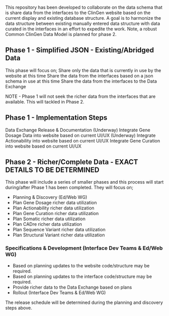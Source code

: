 This repository has been developed to collaborate on the data schema that is share data from the interfaces to the ClinGen website based on the current display and existing database structure.  A goal is to harmonize the data structure between existing manually entered data structure with data curated in the interfaces in an effort to expedite the work.  Note, a robust Common ClinGen Data Model is planned for phase 2. 

## Phase 1 - Simplified JSON - Existing/Abridged Data
This phase will focus on;
Share only the data that is currently in use by the website at this time
Share the data from the interfaces based on a json schema in use at this time
Share the data from the interfaces to the Data Exchange

NOTE - Phase 1 will not seek the richer data from the interfaces that are available.  This will tackled in Phase 2.

## Phase 1 - Implementation Steps 
Data Exchange Release & Documentation (Underway)
Integrate Gene Dosage Data into website based on current UI/UX (Underway)
Integrate Actionability into website based on current UI/UX
Integrate Gene Curation into website based on current UI/UX

## Phase 2 - Richer/Complete Data - EXACT DETAILS TO BE DETERMINED
This phase will include a series of smaller phases and this process will start during/after Phase 1 has been completed.  They will focus on;
- Planning & Discovery (Ed/Web WG)
- Plan Gene Dosage richer data utilization 
- Plan Actionability richer data utilization
- Plan Gene Curation richer data utilization
- Plan Somatic richer data utilization
- Plan CADre richer data utilization
- Plan Sequence Variant richer data utilization
- Plan Structural Variant richer data utilization

### Specifications & Development (Interface Dev Teams & Ed/Web WG) 
- Based on planning updates to the website code/structure may be required.
- Based on planning updates to the interface code/structure may be required.
- Provide richer data to the Data Exchange based on plans
- Rollout (Interface Dev Teams & Ed/Web WG) 

The release schedule will be determined during the planning and discovery steps above.
